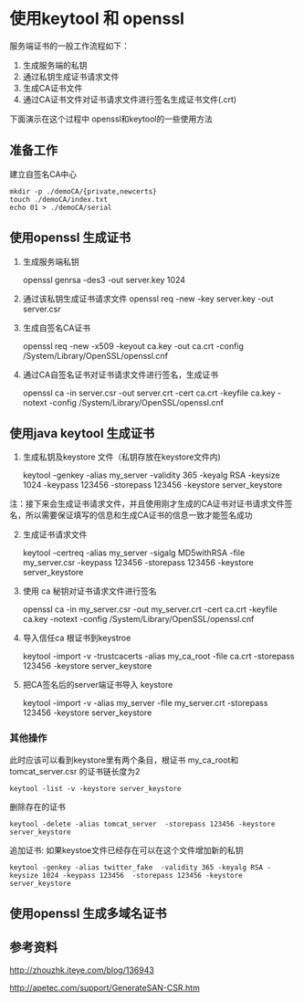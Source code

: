 # 使用keytool 和 openssl

服务端证书的一般工作流程如下：

1. 生成服务端的私钥 
2. 通过私钥生成证书请求文件
3. 生成CA证书文件
4. 通过CA证书文件对证书请求文件进行签名生成证书文件(.crt)

下面演示在这个过程中 openssl和keytool的一些使用方法

## 准备工作
建立自签名CA中心
	
	mkdir -p ./demoCA/{private,newcerts}
	touch ./demoCA/index.txt
	echo 01 > ./demoCA/serial

## 使用openssl 生成证书
1. 生成服务端私钥

	 openssl genrsa -des3 -out server.key 1024

2. 通过该私钥生成证书请求文件
	openssl req -new -key server.key -out server.csr
3. 生成自签名CA证书

	openssl req -new -x509 -keyout ca.key -out ca.crt -config /System/Library/OpenSSL/openssl.cnf	
	
4. 通过CA自签名证书对证书请求文件进行签名，生成证书

	openssl ca -in server.csr -out server.crt -cert ca.crt -keyfile ca.key -notext -config /System/Library/OpenSSL/openssl.cnf
	
## 使用java keytool 生成证书 

1. 生成私钥及keystore 文件（私钥存放在keystore文件内)

	keytool -genkey -alias my_server -validity 365 -keyalg RSA -keysize 1024 -keypass 123456  -storepass 123456 -keystore server_keystore 
	
注：接下来会生成证书请求文件，并且使用刚才生成的CA证书对证书请求文件签名，所以需要保证填写的信息和生成CA证书的信息一致才能签名成功	

2.  生成证书请求文件

	keytool -certreq -alias my_server -sigalg MD5withRSA -file my_server.csr -keypass 123456 -storepass 123456 -keystore server_keystore 
	
3.  使用 ca 秘钥对证书请求文件进行签名
 
	openssl ca -in my_server.csr -out my_server.crt -cert ca.crt -keyfile ca.key -notext -config /System/Library/OpenSSL/openssl.cnf
	
4.  导入信任ca 根证书到keystroe

	 keytool -import -v -trustcacerts  -alias my_ca_root -file ca.crt -storepass 123456 -keystore server_keystore
	 
5. 把CA签名后的server端证书导入 keystore

	keytool -import -v -alias my_server -file my_server.crt -storepass 123456 -keystore server_keystore
	
### 其他操作 
此时应该可以看到keystore里有两个条目，根证书 my_ca_root和 tomcat_server.csr 的证书链长度为2

	keytool -list -v -keystore server_keystore 
	
删除存在的证书	

	keytool -delete -alias tomcat_server  -storepass 123456 -keystore server_keystore

追加证书: 如果keystoe文件已经存在可以在这个文件增加新的私钥

	keytool -genkey -alias twitter_fake  -validity 365 -keyalg RSA -keysize 1024 -keypass 123456  -storepass 123456 -keystore server_keystore 
	


## 使用openssl 生成多域名证书 


## 参考资料

http://zhouzhk.iteye.com/blog/136943

http://apetec.com/support/GenerateSAN-CSR.htm
